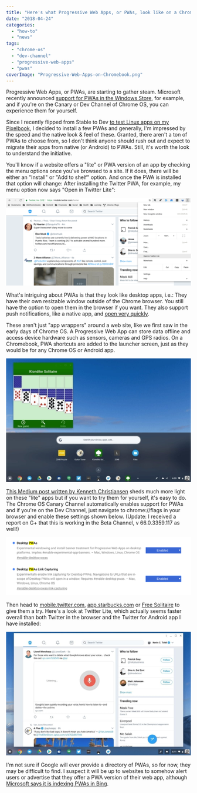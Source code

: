 ```yaml
---
title: "Here's what Progressive Web Apps, or PWAs, look like on a Chromebook"
date: "2018-04-24"
categories: 
  - "how-to"
  - "news"
tags: 
  - "chrome-os"
  - "dev-channel"
  - "progressive-web-apps"
  - "pwas"
coverImage: "Progressive-Web-Apps-on-Chromebook.png"
---
```


Progressive Web Apps, or PWAs, are starting to gather steam. Microsoft recently announced [support for PWAs in the Windows Store](https://blogs.windows.com/msedgedev/2018/02/06/welcoming-progressive-web-apps-edge-windows-10/), for example, and if you're on the Canary or Dev Channel of Chrome OS, you can experience them for yourself.

Since I recently flipped from Stable to Dev [to test Linux apps on my Pixelbook](https://www.aboutchromebooks.com/news/first-look-running-full-linux-apps-on-a-chromebook-with-project-crostini/), I decided to install a few PWAs and generally, I'm impressed by the speed and the native look & feel of these. Granted, there aren't a ton of PWAs to choose from, so I don't think anyone should rush out and expect to migrate their apps from native (or Android) to PWAs. Still, it's worth the look to understand the initiative.

You'll know if a website offers a "lite" or PWA version of an app by checking the menu options once you've browsed to a site. If it does, there will be either an "Install" or "Add to shelf" option. And once the PWA is installed that option will change: After installing the Twitter PWA, for example, my menu option now says "Open in Twitter Lite":

[![Twitter PWA menu](images/Twitter-PWA-menu-1024x483.png)](https://www.aboutchromebooks.com/wp-content/uploads/2018/04/Twitter-PWA-menu.png)

What's intriguing about PWAs is that they look like desktop apps, i.e.: They have their own resizable window outside of the Chrome browser. You still have the option to open them in the browser if you want. They also support push notifications, like a native app, and [open very quickly](https://developers.google.com/web/progressive-web-apps/).

These aren't just "app wrappers" around a web site, like we first saw in the early days of Chrome OS. A Progressive Web App can store data offline and access device hardware such as sensors, cameras and GPS radios. On a Chromebook, PWA shortcuts are added to the launcher screen, just as they would be for any Chrome OS or Android app.

[![PWA app launcher](images/PWA-app-launcher-1024x683-1.jpg)](https://www.aboutchromebooks.com/wp-content/uploads/2018/04/PWA-app-launcher.png)

[This Medium post written by Kenneth Christiansen](https://medium.com/@kennethrohde/progressive-web-apps-coming-to-all-chrome-platforms-80e31272e2a8) sheds much more light on these "lite" apps but if you want to try them for yourself, it's easy to do. The Chrome OS Canary Channel automatically enables support for PWAs and if you're on the Dev Channel, just navigate to chrome://flags in your browser and enable these settings shown below. (Update: I received a report on G+ that this is working in the Beta Channel, v 66.0.3359.117 as well!)

[![](images/PWA-settings-Chrome-OS-1024x321.png)](https://www.aboutchromebooks.com/wp-content/uploads/2018/04/PWA-settings-Chrome-OS.png)

Then head to [mobile.twitter.com](http://mobile.twitter.com), [app.starbucks.com](http://app.starbucks.com) or [Free Solitaire](https://freesolitaire.win/) to give them a try. Here's a look at Twitter Lite, which actually seems faster overall than both Twitter in the browser and the Twitter for Android app I have installed:

[![Twitter Lite PWA](images/Screenshot-2018-04-24-at-6.11.23-PM-1024x683-1.jpg)](https://www.aboutchromebooks.com/wp-content/uploads/2018/04/Screenshot-2018-04-24-at-6.11.23-PM.png)

I'm not sure if Google will ever provide a directory of PWAs, so for now, they may be difficult to find. I suspect it will be up to websites to somehow alert users or advertise that they offer a PWA version of their web app, although [Microsoft says it is indexing PWAs in Bing](https://blogs.windows.com/msedgedev/2018/02/06/welcoming-progressive-web-apps-edge-windows-10/#6dsFePFAXlWvp1kW.97).
